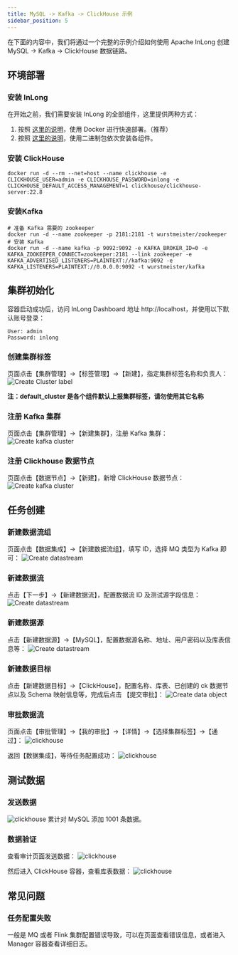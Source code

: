 ```yaml
---
title: MySQL -> Kafka -> ClickHouse 示例
sidebar_position: 5
---
```


在下面的内容中，我们将通过一个完整的示例介绍如何使用 Apache InLong 创建 MySQL -> Kafka -> ClickHouse 数据链路。

## 环境部署
### 安装 InLong
在开始之前，我们需要安装 InLong 的全部组件，这里提供两种方式：
1. 按照 [这里的说明](deployment/docker.md)，使用 Docker 进行快速部署。（推荐）
2. 按照 [这里的说明](deployment/bare_metal.md)，使用二进制包依次安装各组件。

### 安装 ClickHouse
```shell
docker run -d --rm --net=host --name clickhouse -e CLICKHOUSE_USER=admin -e CLICKHOUSE_PASSWORD=inlong -e CLICKHOUSE_DEFAULT_ACCESS_MANAGEMENT=1 clickhouse/clickhouse-server:22.8
```

### 安装Kafka
```shell
# 准备 Kafka 需要的 zookeeper
docker run -d --name zookeeper -p 2181:2181 -t wurstmeister/zookeeper
# 安装 Kafka 
docker run -d --name kafka -p 9092:9092 -e KAFKA_BROKER_ID=0 -e KAFKA_ZOOKEEPER_CONNECT=zookeeper:2181 --link zookeeper -e KAFKA_ADVERTISED_LISTENERS=PLAINTEXT://kafka:9092 -e KAFKA_LISTENERS=PLAINTEXT://0.0.0.0:9092 -t wurstmeister/kafka
```

## 集群初始化
容器启动成功后，访问 InLong Dashboard 地址 http://localhost，并使用以下默认账号登录：
```
User: admin
Password: inlong
```

### 创建集群标签
页面点击【集群管理】->【标签管理】->【新建】，指定集群标签名称和负责人：
![Create Cluster label](img/mysql_clickhouse/create_cluster_label.png)

**注：default_cluster 是各个组件默认上报集群标签，请勿使用其它名称**

### 注册 Kafka 集群
页面点击【集群管理】->【新建集群】，注册 Kafka 集群：
![Create kafka cluster](img/mysql_clickhouse/kafka_cluster.png)

### 注册 Clickhouse 数据节点
页面点击【数据节点】→【新建】，新增 ClickHouse 数据节点：
![Create kafka cluster](img/mysql_clickhouse/datanode.png)

## 任务创建
### 新建数据流组
页面点击【数据集成】→【新建数据流组】，填写 ID，选择 MQ 类型为 Kafka 即可：
![Create datastream](img/mysql_clickhouse/create_ingestion.png)

### 新建数据流
点击【下一步】→【新建数据流】，配置数据流 ID 及测试源字段信息：
![Create datastream](img/mysql_clickhouse/data_stream_config.png)

### 新建数据源
点击【新建数据源】→【MySQL】，配置数据源名称、地址、用户密码以及库表信息等：
![Create datastream](img/mysql_clickhouse/create_data_source.png)

### 新建数据目标
点击【新建数据目标】→【ClickHouse】，配置名称、库表、已创建的 ck 数据节点以及 Schema 映射信息等，完成后点击 【提交审批】：
![Create data object](img/mysql_clickhouse/create_sink.png)

### 审批数据流
页面点击【审批管理】->【我的审批】->【详情】->【选择集群标签】->【通过】：
![clickhouse](img/mysql_clickhouse/approval.png)

返回【数据集成】，等待任务配置成功：
![clickhouse](img/mysql_clickhouse/result.png)

## 测试数据
### 发送数据
![clickhouse](img/mysql_clickhouse/send_data.png)
累计对 MySQL 添加 1001 条数据。

### 数据验证
查看审计页面发送数据：
![clickhouse](img/mysql_clickhouse/data_page.png)

然后进入 ClickHouse 容器，查看库表数据：
![clickhouse](img/mysql_clickhouse/data_table.png)

## 常见问题
### 任务配置失败
一般是 MQ 或者 Flink 集群配置错误导致，可以在页面查看错误信息，或者进入 Manager 容器查看详细日志。
